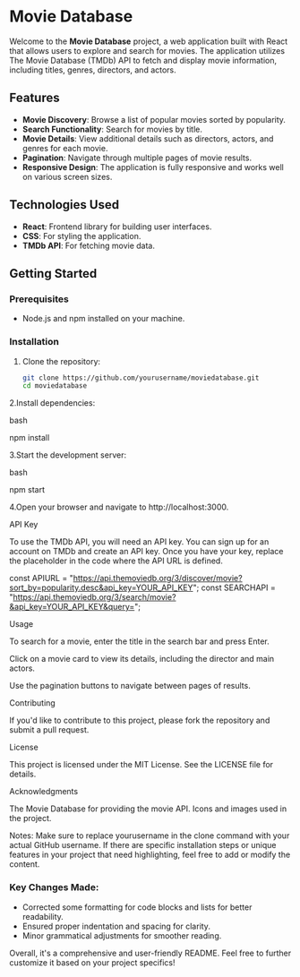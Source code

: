 # Movie Database

Welcome to the **Movie Database** project, a web application built with React that allows users to explore and search for movies. The application utilizes The Movie Database (TMDb) API to fetch and display movie information, including titles, genres, directors, and actors.

## Features

- **Movie Discovery**: Browse a list of popular movies sorted by popularity.
- **Search Functionality**: Search for movies by title.
- **Movie Details**: View additional details such as directors, actors, and genres for each movie.
- **Pagination**: Navigate through multiple pages of movie results.
- **Responsive Design**: The application is fully responsive and works well on various screen sizes.

## Technologies Used

- **React**: Frontend library for building user interfaces.
- **CSS**: For styling the application.
- **TMDb API**: For fetching movie data.

## Getting Started

### Prerequisites

- Node.js and npm installed on your machine.

### Installation

1. Clone the repository:
   ```bash
   git clone https://github.com/yourusername/moviedatabase.git
   cd moviedatabase

2.Install dependencies:

bash

npm install

3.Start the development server:

bash

npm start

4.Open your browser and navigate to http://localhost:3000.

API Key

To use the TMDb API, you will need an API key. You can sign up for an account on TMDb and create an API key. Once you have your key, replace the placeholder in the code where the API URL is defined.



const APIURL = "https://api.themoviedb.org/3/discover/movie?sort_by=popularity.desc&api_key=YOUR_API_KEY";
const SEARCHAPI = "https://api.themoviedb.org/3/search/movie?&api_key=YOUR_API_KEY&query=";


Usage

To search for a movie, enter the title in the search bar and press Enter.

Click on a movie card to view its details, including the director and main actors.

Use the pagination buttons to navigate between pages of results.


Contributing

If you'd like to contribute to this project, please fork the repository and submit a pull request.

License

This project is licensed under the MIT License. See the LICENSE file for details.

Acknowledgments

The Movie Database for providing the movie API.
Icons and images used in the project.

Notes:
Make sure to replace yourusername in the clone command with your actual GitHub username.
If there are specific installation steps or unique features in your project that need highlighting, feel free to add or modify the content.



### Key Changes Made:
- Corrected some formatting for code blocks and lists for better readability.
- Ensured proper indentation and spacing for clarity.
- Minor grammatical adjustments for smoother reading.

Overall, it's a comprehensive and user-friendly README. Feel free to further customize it based on your project specifics!
